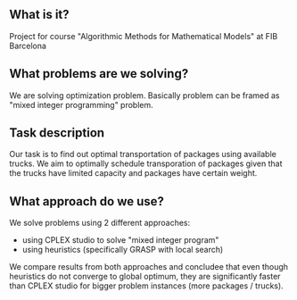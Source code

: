 ## What is it?
Project for course "Algorithmic Methods for Mathematical Models" at FIB Barcelona

## What problems are we solving?
We are solving optimization problem. Basically problem can be framed as "mixed integer programming" problem.

## Task description
Our task is to find out optimal transportation of packages using available trucks.
We aim to optimally schedule transporation of packages given that the trucks have limited capacity and packages have certain weight.

## What approach do we use?
We solve problems using 2 different approaches:
- using CPLEX studio to solve "mixed integer program"
- using heuristics (specifically GRASP with local search)

We compare results from both approaches and concludee that even though heuristics do not converge to global optimum, they are significantly faster than CPLEX studio for bigger problem instances (more packages / trucks).
